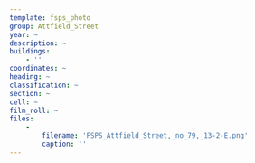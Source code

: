 ```yaml
---
template: fsps_photo
group: Attfield_Street
year: ~
description: ~
buildings:
    - ''
coordinates: ~
heading: ~
classification: ~
section: ~
cell: ~
film_roll: ~
files:
    -
        filename: 'FSPS_Attfield_Street,_no_79,_13-2-E.png'
        caption: ''
---
```

